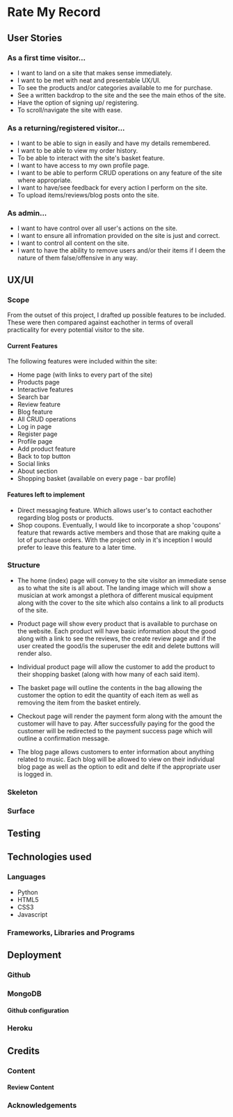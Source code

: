 # Rate My Record


## User Stories 
### As a first time visitor...

- I want to land on a site that makes sense immediately.
- I want to be met with neat and presentable UX/UI.
- To see the products and/or categories available to me for purchase.
- See a written backdrop to the site and the see the main ethos of the site.
- Have the option of signing up/ registering.
- To scroll/navigate the site with ease.

### As a returning/registered visitor...

- I want to be able to sign in easily and have my details remembered.
- I want to be able to view my order history.
- To be able to interact with the site's basket feature.
- I want to have access to my own profile page.
- I want to be able to perform CRUD operations on any feature of the site where appropriate.
- I want to have/see feedback for every action I perform on the site.
- To upload items/reviews/blog posts onto the site.

### As admin...

- I want to have control over all user's actions on the site.
- I want to ensure all infromation provided on the site is just and correct.
- I want to control all content on the site.
- I want to have the ability to remove users and/or their items if I deem the nature of them false/offensive in any way.



## UX/UI

### Scope
From the outset of this project, I drafted up possible features to be included. These were then compared against eachother in terms of overall practicality for every potential visitor to the site.


#### Current Features

The following features were included within the site:

- Home page (with links to every part of the site)
- Products page 
- Interactive features
- Search bar
- Review feature
- Blog feature 
- All CRUD operations
- Log in page
- Register page
- Profile page
- Add product feature
- Back to top button
- Social links
- About section
- Shopping basket (available on every page - bar profile)

#### Features left to implement

- Direct messaging feature. Which allows user's to contact eachother regarding blog posts or products.
- Shop coupons. Eventually, I would like to incorporate a shop 'coupons' feature that rewards active members and those that are making quite a lot of purchase orders. With the project only in it's inception I would prefer to leave this feature to a later time.


### Structure

- The home (index) page will convey to the site visitor an immediate sense as to what the site is all about. The landing image which will show a musician at work amongst a plethora of different musical equipment along with the cover to the site which also contains a link to all products of the site.

- Product page will show every product that is available to purchase on the website. Each product will have basic information about the good along with a link to see the reviews, the create review page and if the user created the good/is the superuser the edit and delete buttons will render also.

- Individual product page will allow the customer to add the product to their shopping basket (along with how many of each said item).

- The basket page will outline the contents in the bag allowing the customer the option to edit the quantity of each item as well as removing the item from the basket entirely.

- Checkout page will render the payment form along with the amount the customer will have to pay. After successfully paying for the good the customer will be redirected to the payment success page which will outline a confirmation message.

- The blog page allows customers to enter information about anything related to music. Each blog will be allowed to view on their individual blog page as well as the option to edit and delte if the appropriate user is logged in.



### Skeleton



### Surface


## Testing


## Technologies used

### Languages

- Python 
- HTML5
- CSS3
- Javascript

### Frameworks, Libraries and Programs


## Deployment 



### Github


### MongoDB


#### Github configuration



### Heroku 



## Credits

### Content


#### Review Content


### Acknowledgements
